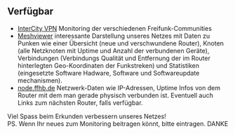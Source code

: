 
## Verfügbar
* [InterCity VPN](http://icvpn.wg1337.de) Monitoring der verschiedenen Freifunk-Communities 
* [Meshviewer](http://bremen.freifunk.net/meshviewer/) interessante Darstellung unseres Netzes mit Daten zu Punken wie einer Übersicht (neue und verschwundene Router), Knoten (alle Netzknoten mit Uptime und Anzahl der verbundenen Geräte), Verbindungen (Verbindungs Qualität und Entfernung der im Router hinterlegten Geo-Koordinaten  der Funkstreken) und Statistiken (eingesetzte Software Hadware, Software und Softwareupdate mechanismen).
* [node.ffhb.de](http://node.ffhb.de) Netzwerk-Daten wie IP-Adressen, Uptime Infos von dem Router mit dem man gerade physisch verbunden ist. Eventuell auch Links zum nächsten Router, falls verfügbar.

Viel Spass beim Erkunden verbessern unseres Netzes!<br/>
PS. Wenn Ihr neues zum Monitoring beitragen könnt, bitte eintragen. DANKE
